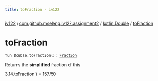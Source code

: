 ```yaml
---
title: toFraction - iv122
---
```


[iv122](../../index.md) / [com.github.mseleng.iv122.assignment2](../index.md) / [kotlin.Double](index.md) / [toFraction](.)

# toFraction

`fun Double.toFraction(): `[`Fraction`](../-fraction/index.md)

Returns the **simplified** fraction of this

3.14.toFraction() = 157/50

